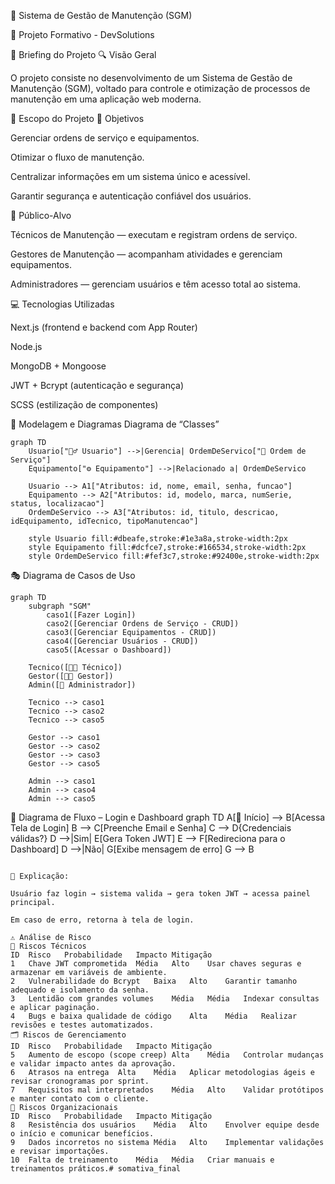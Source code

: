 🧰 Sistema de Gestão de Manutenção (SGM)

📁 Projeto Formativo - DevSolutions

📘 Briefing do Projeto
🔍 Visão Geral

O projeto consiste no desenvolvimento de um Sistema de Gestão de Manutenção (SGM), voltado para controle e otimização de processos de manutenção em uma aplicação web moderna.

🧭 Escopo do Projeto
🎯 Objetivos

Gerenciar ordens de serviço e equipamentos.

Otimizar o fluxo de manutenção.

Centralizar informações em um sistema único e acessível.

Garantir segurança e autenticação confiável dos usuários.

👥 Público-Alvo

Técnicos de Manutenção — executam e registram ordens de serviço.

Gestores de Manutenção — acompanham atividades e gerenciam equipamentos.

Administradores — gerenciam usuários e têm acesso total ao sistema.

💻 Tecnologias Utilizadas

Next.js (frontend e backend com App Router)

Node.js

MongoDB + Mongoose

JWT + Bcrypt (autenticação e segurança)

SCSS (estilização de componentes)

🧩 Modelagem e Diagramas
Diagrama de “Classes” 
```mermaid
graph TD
    Usuario["🧍‍♂️ Usuario"] -->|Gerencia| OrdemDeServico["📄 Ordem de Serviço"]
    Equipamento["⚙️ Equipamento"] -->|Relacionado a| OrdemDeServico

    Usuario --> A1["Atributos: id, nome, email, senha, funcao"]
    Equipamento --> A2["Atributos: id, modelo, marca, numSerie, status, localizacao"]
    OrdemDeServico --> A3["Atributos: id, titulo, descricao, idEquipamento, idTecnico, tipoManutencao"]

    style Usuario fill:#dbeafe,stroke:#1e3a8a,stroke-width:2px
    style Equipamento fill:#dcfce7,stroke:#166534,stroke-width:2px
    style OrdemDeServico fill:#fef3c7,stroke:#92400e,stroke-width:2px
```

🎭 Diagrama de Casos de Uso
```mermaid
graph TD
    subgraph "SGM"
        caso1([Fazer Login])
        caso2([Gerenciar Ordens de Serviço - CRUD])
        caso3([Gerenciar Equipamentos - CRUD])
        caso4([Gerenciar Usuários - CRUD])
        caso5([Acessar o Dashboard])

    Tecnico([👨‍🔧 Técnico])
    Gestor([👨‍💼 Gestor])
    Admin([👑 Administrador])

    Tecnico --> caso1
    Tecnico --> caso2
    Tecnico --> caso5

    Gestor --> caso1
    Gestor --> caso2
    Gestor --> caso3
    Gestor --> caso5

    Admin --> caso1
    Admin --> caso4
    Admin --> caso5
```

🔄 Diagrama de Fluxo – Login e Dashboard
graph TD
    A[🏁 Início] --> B[Acessa Tela de Login]
    B --> C[Preenche Email e Senha]
    C --> D{Credenciais válidas?}
    D -->|Sim| E[Gera Token JWT]
    E --> F[Redireciona para o Dashboard]
    D -->|Não| G[Exibe mensagem de erro]
    G --> B
```

📘 Explicação:

Usuário faz login → sistema valida → gera token JWT → acessa painel principal.

Em caso de erro, retorna à tela de login.

⚠️ Análise de Risco
🔧 Riscos Técnicos
ID	Risco	Probabilidade	Impacto	Mitigação
1	Chave JWT comprometida	Média	Alto	Usar chaves seguras e armazenar em variáveis de ambiente.
2	Vulnerabilidade do Bcrypt	Baixa	Alto	Garantir tamanho adequado e isolamento da senha.
3	Lentidão com grandes volumes	Média	Média	Indexar consultas e aplicar paginação.
4	Bugs e baixa qualidade de código	Alta	Média	Realizar revisões e testes automatizados.
🗂️ Riscos de Gerenciamento
ID	Risco	Probabilidade	Impacto	Mitigação
5	Aumento de escopo (scope creep)	Alta	Média	Controlar mudanças e validar impacto antes da aprovação.
6	Atrasos na entrega	Alta	Média	Aplicar metodologias ágeis e revisar cronogramas por sprint.
7	Requisitos mal interpretados	Média	Alto	Validar protótipos e manter contato com o cliente.
🏢 Riscos Organizacionais
ID	Risco	Probabilidade	Impacto	Mitigação
8	Resistência dos usuários	Média	Alto	Envolver equipe desde o início e comunicar benefícios.
9	Dados incorretos no sistema	Média	Alto	Implementar validações e revisar importações.
10	Falta de treinamento	Média	Média	Criar manuais e treinamentos práticos.#   s o m a t i v a _ f i n a l 
 
 